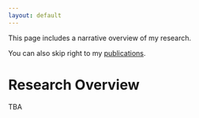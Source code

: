 ```yaml
---
layout: default
---
```


This page includes a narrative overview of my research. 
<!-- organized into different 'themes'. -->

You can also skip right to my
[publications](publications.html).

# Research Overview

TBA
<!-- The human brain is constantly receiving dizzying amounts of information.
Despite this, it is (usually) able to select important inputs, process what they mean,
and come up with appropriate responses. Doing all this requires powerful processes to parse,
select, and organize incoming information, and flexibly choose and direct systematic outputs.
How is it that the brain is able to organize all of its seemingly chaotic activity in order to allow us to
systematically respond in structured ways, ultimately allowing for allowing us to do everything that we do?
In my research, I try to understand how patterns of neural activity contribute to this high degree
of behavioral flexibility, in which we are able to quickly and flexibly react to an ever changing world.

Alternately put, the brain must have some powerful organizational capacities for coordinating activity,
allowing for the functional organization of brain activity. With this idea in mind, in my work I focus
on investigating patterns of electrical brain activity that arise from large groups of neurons.
In particular, I'm involved in work focused on measuring, analyzing and interpreting both periodic activity,
or neural oscillations, and aperiodic activity, sometimes described as '1/f activity', that we see in electrical
recordings of the brain. From these signals we try and infer properties of physiological activity,
and how this activity may relate to cognition and disease. This work includes methods development of
software tools, analyzing data from open-access databases, and running novel experiments with human
subjects while we record their brain activity.

In practice, my research falls into a few different components, including:
- 1) Methods Development: developing methods and software tools to analyze neural data
- 2) Descriptive Work: exploring properties and patterns of neural data at scale
- 3) Experimental Work: hypothesis-driven experiments of periodic & aperiodic neural activity
- 4) Physiological Work: examining the activity of individual neurons
- 5) Text-Mining & Meta-Science: automated meta-analyses on the scientific literature

Most of the projects currently described were done as part of my
[PhD thesis](https://escholarship.org/uc/item/8v92g8h6) at the
[Voytek Lab](http://voyteklab.com),
with Professor Bradley Voytek, in the department of Cognitive Science at the
University of California, San Diego.

Projects from my current postdoctoral work in the
[Jacobs Lab](http://orion.bme.columbia.edu/jacobs/),
in the Biomedical Engineering department at Columbia University
will be added soon.

On the rest of this page, you can find descriptions of the following projects:
* Table of Contents
{:toc}

## Methods Development: Measuring Periodic & Aperiodic Activity

![Methods]({{ site.url }}/assets/pics/methods_web.png)

Quick Version: Methods for measuring periodic and aperiodic neural activity.

Neuro-electrophysiological data contains periodic or rhythmic components, often referred to as 'neural oscillations',
as well as an aperiodic or '1/f-like' activity. These different periodic & aperiodic components have different
physiological generators and interpretations, such that we argue that they should each be explicitly measured in order
to ensure that analyses and interpretations appropriately describe which features of the data are changing.
To do so, we have developed a method to parameterize these components from the neural power spectrum.
The method for parameterizing neural power spectra is available as an
[open-source Python toolbox](https://github.com/fooof-tools/fooof), and is described in this
[paper](https://doi.org/10.1038/s41593-020-00744-x).

In related work, we evaluate and compare other methods, including
[band-ratio measures](https://doi.org/10.1523/ENEURO.0192-20.2020),
such as theta/beta, which systematically conflate periodic and aperiodic activity, and methods for
[analyzing aperiodic activity](https://ccneuro.org/2019/proceedings/0000783.pdf).
More generally, we created the "Oscillation Methods" project, a 'methodological review' of
considerations for measuring and interpreting neural oscillations, which is described in this
[paper](https://doi.org/10.1111/ejn.15361) and also hosted on this
[project website](https://oscillationmethods.github.io/).
These methods-related projects are largely driven by simulated data, including with our
[NeuroDSP](https://github.com/neurodsp-tools/neurodsp) toolbox, which is described in this
[paper](https://joss.theoj.org/papers/10.21105/joss.01272).

## Descriptive Work: Electrophysiological Data Mapping

![MEG]({{ site.url }}/assets/pics/mapping_web.png)

Quick Version: The 'what, when, and where' of neuro-electrophysiological data.

Descriptively, I work on projects investigating the 'where, when, and what' of periodic and aperiodic
neural activity, characterizing both periodic and aperiodic activity across the human cortex, and
how this varies across people across different ages, and within people across different brain states.

In order to analyze and describe typical patterns of neural activity, I work on projects that analyze large,
open-access datasets, and apply our novel methods to measure periodic and aperiodic components.
This includes analyzing a large datasets of magnetoencephalography (MEG) data
(included in the [parameterization](https://doi.org/10.1038/s41593-020-00744-x) paper) and
EEG data (included in the [band-ratios](https://doi.org/10.1523/ENEURO.0192-20.2020) paper).
A follow-up report on this project is currently in preparation, with some additional analyses also
currently available in conference posters
([SfN2018](https://www.dropbox.com/s/alwwb6ahb1wjank/MdandaEtal-SfN2018.pdf?dl=0),
[Biomag2018](https://www.dropbox.com/s/k5koyibwuaclx5k/DonoghueEtal-Biomag2018.pdf?dl=0),
[Neuroinformatics2018](https://www.dropbox.com/s/al0bggj4mgqffat/DonoghueEtal-Neuroinformatics2018.pdf?dl=0)).

Beyond examining patterns of periodic & aperiodic activity in healthy adult populations,
I am also involved in projects investigating neural activity across development and in different brain states.
In developmental work, this includes work examining systematic changes in aperiodic activity across
childhood (work led by [Wei He](https://researchers.mq.edu.au/en/persons/wei-he), presented in this
[preprint](https://doi.org/10.1101/839258), as well as a tutorial paper for applying spectral
parameterization to developmental data (work led by [Brendan Ostlund](https://www.brendanostlund.com/),
presented in this [paper](https://doi.org/10.1016/j.dcn.2022.101073).
Work examining patterns of activity across different brain states includes analyses of
aperiodic activity during anesthesia (including in this [paper](https://doi.org/10.7554/eLife.70068)),
and across sleep stages (work led by [Mohamed S. Ameen](https://orcid.org/0000-0003-4147-490X),
presented in this [preprint](https://doi.org/10.1101/2024.01.25.577204).

In addition, I contribute to clinical work, across multiple disease contexts. For example,
in a project led by [Madeline Robertson](https://orcid.org/0000-0002-2761-0162),
we analyzed EEG data from children with ADHD, and find that there is a systematic different in
aperiodic activity in this group, as described in this
[paper](https://doi.org/10.1152/jn.00388.2019). In another project,
led by [Martina Kopčanová](https://orcid.org/0009-0004-0300-3343),
we analyzed data from patients with Alzheimer's dementia, demonstrating that in this case, it is
periodic, but not aperiodic activity that differentiates clinical from control populations,
as presented in this [paper](https://doi.org/10.1016/j.nbd.2023.106380).

## Experimental Work: Task-Related Periodic & Aperiodic Activity

![Phase]({{ site.url }}/assets/pics/experiments_web.png)

Quick Version: How do momentary fluctuations in neural activity relate to cognition?

If I repeatedly flash a very brief, dim light, for the exact same event that happens, sometimes you may see it,
but sometimes you won't. Why does the brain react so differently to the same input? One finding is
that oscillatory phase, that is, the precise part of the rhythmic brain activity at which the flash occurs,
systematically relates to your perception. The underlying idea is here is that low-frequency oscillations
may work to parse incoming inputs - this selection process creating rhythmic fluctuations of better
(and worse) processing. To investigate these ideas, we have developed an online presentation system that can selectively
present stimuli at particular phases of subject's ongoing oscillations that we can use to investigate these ideas.
A preprint of this project is upcoming. The online presentation brain-computer interface and task validation was presented at
[SfN-2015](https://www.dropbox.com/s/1o5whrrrukd5oy3/GougeletDonoghueEtal_RealTimePhasePresentation_SfN2015.pdf?dl=0).
A follow up (offline) experiment examining the role of oscillatory phase in perceptual and/or attentional processes was presented at
[SfN-2016](https://www.dropbox.com/s/gvcsj2l2dzw3ler/TDonoghue_PhaseAttention_SfN2016.pdf?dl=0).

In other work, we investigate task-related dynamics of aperiodic neural activity. In work led by
[Leo Waschke](https://orcid.org/0000-0002-1248-9259), we did an experiment in which we presented subjects
with stimuli that itself has 1/f properties. By manipulating both the stimulus characteristics,
and the attentional focus of the subjects, we were able to show how perceptual and attentional
task elements systematically affect event-related aperiodic neural activity.
This work is described in this [paper](https://doi.org/10.7554/eLife.70068).

## Physiological Work: Examining the Activity of Individual Neurons

![Neurons]({{ site.url }}/assets/pics/neurons_web.png)

Quick Version: Investigating patterns of single-unit activity.

The aforementioned work examines patterns of neural activity that can be examined from the
local field potential, reflecting the contribution of thousands to millions of individual neurons.
In order to better understand the activity of individual neurons (and ultimately, how this contributes
to the local field), I also have a line of research  in which I analyze the activity of individual
neurons that can be recorded from awake, behaving humans who are in the hospital for epilepsy monitoring.

Methodologically, my work in single-units includes developing the
[Human Single Unit pipeline](https://hsupipeline.github.io/), a pipeline for managing
and doing projects with single-unit activity including the use of standardized data formats
as well as the [spiketools]https://github.com/spiketools/spiketools) Python module for analyzing
single-unit recordings. Empirically, with [Claire Z Han](https://orcid.org/0000-0001-9710-8381) and
[Runnan Cao](https://orcid.org/0000-0001-5827-9903) we did ran an experiment examining neural
responses to faces and objects, comparing between an n-back memory task and a spatial navigation
episodic memory task. In this work, we find neurons in the human medial temporal lobe that flexibly
shift representations across different behavioral contexts, which is presented in this
[paper](https://doi.org/10.1002/hipo.23539).

## Meta-Science: Automated Meta-Analyses of the Scientific Literature

![ERP]({{ site.url }}/assets/pics/literature_web.png)

Quick Version: Computationally summarizing and investigating the scientific literature.

The scientific literature is vast and ever growing. While informatics offers tools and approaches to help parse, organize
and summarize the literature, there has been relatively little adoption of these approaches in cognitive neuroscience.
To address this, I work on tools and projects that aim to investigate and summarize patterns in the scientific literature.
To do so, I created a Python module for performing collection and analysis of the scientific literature, which is available
[here](https://github.com/lisc-tools/lisc), and described in this
[paper](https://joss.theoj.org/papers/10.21105/joss.01674).

This tool, which uses the PubMed API to find and collect relevant literature, allows us to systematically and automatically
analyze large collections of scientific literature. For example, we did an automated meta-analysis of studies
using event-related potentials (ERPs), using automated procedures to create data-driven summaries of ERPs.
This project is described in this [paper](https://doi.org/10.1038/s41598-022-05939-9), and hosted on a
[project website](http://erpscanr.github.io/).

Working with [Richard Gao](http://www.rdgao.com/), this work has been generalized to explore
topics across cognition, resulting in a couple conference papers
([Cogsci2017](https://mindmodeling.org/cogsci2017/papers/0395/paper0395.pdf),
[CCN2019](https://ccneuro.org/2019/proceedings/0001130.pdf)).
In work led by Will Fox, we have extended this project to investigating aspects of scientific communication,
in particular examining differences in conveyed confidence in the scientific literature,
comparing between primary literature and press releases, which resulted in a
[conference paper](http://mindmodeling.org/cogsci2018/papers/0323/index.html). -->